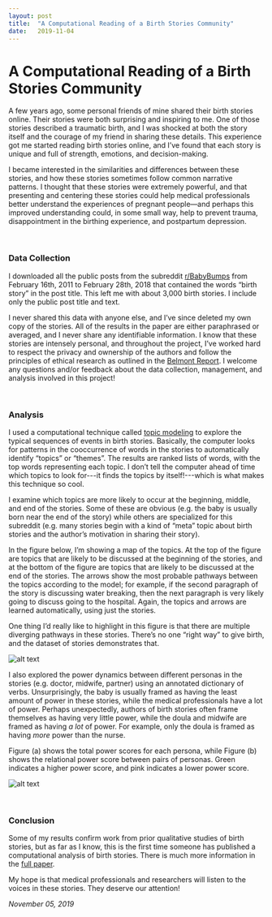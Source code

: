 ```yaml
---
layout: post
title:  "A Computational Reading of a Birth Stories Community"
date:   2019-11-04
---
```


# A Computational Reading of a Birth Stories Community

A few years ago, some personal friends of mine shared their birth stories online. Their stories were both surprising and inspiring to me. One of those stories described a traumatic birth, and I was shocked at both the story itself and the courage of my friend in sharing these details. This experience got me started reading birth stories online, and I’ve found that each story is unique and full of strength, emotions, and decision-making.

I became interested in the similarities and differences between these stories, and how these stories sometimes follow common narrative patterns. I thought that these stories were extremely powerful, and that presenting and centering these stories could help medical professionals better understand the experiences of pregnant people—and perhaps this improved understanding could, in some small way, help to prevent trauma, disappointment in the birthing experience, and postpartum depression.

<br>

### Data Collection

I downloaded all the public posts from the subreddit [r/BabyBumps](https://www.reddit.com/r/BabyBumps/) from February 16th, 2011 to February 28th, 2018 that contained the words “birth story” in the post title. This left me with about 3,000 birth stories. I include only the public post title and text.

I never shared this data with anyone else, and I’ve since deleted my own copy of the stories. All of the results in the paper are either paraphrased or averaged, and I never share any identifiable information. I know that these stories are intensely personal, and throughout the project, I’ve worked hard to respect the privacy and ownership of the authors and follow the principles of ethical research as outlined in the [Belmont Report](https://www.hhs.gov/ohrp/regulations-and-policy/belmont-report/index.html). I welcome any questions and/or feedback about the data collection, management, and analysis involved in this project!

<br>

### Analysis

I used a computational technique called [topic modeling](https://en.wikipedia.org/wiki/Topic_model) to explore the typical sequences of events in birth stories. Basically, the computer looks for patterns in the cooccurrence of words in the stories to automatically identify “topics” or “themes”. The results are ranked lists of words, with the top words representing each topic. I don’t tell the computer ahead of time which topics to look for---it finds the topics by itself!---which is what makes this technique so cool.

I examine which topics are more likely to occur at the beginning, middle, and end of the stories. Some of these are obvious (e.g. the baby is usually born near the end of the story) while others are specialized for this subreddit (e.g. many stories begin with a kind of “meta” topic about birth stories and the author’s motivation in sharing their story).

In the figure below, I’m showing a map of the topics. At the top of the figure are topics that are likely to be discussed at the beginning of the stories, and at the bottom of the figure are topics that are likely to be discussed at the end of the stories. The arrows show the most probable pathways between the topics according to the model; for example, if the second paragraph of the story is discussing water breaking, then the next paragraph is very likely going to discuss going to the hospital. Again, the topics and arrows are learned automatically, using just the stories.

One thing I’d really like to highlight in this figure is that there are multiple diverging pathways in these stories. There’s no one “right way” to give birth, and the dataset of stories demonstrates that. 

![alt text](https://maria-antoniak.github.io/resources/images/story_chart.png "Flow-chart of topics over narrative time")

I also explored the power dynamics between different personas in the stories (e.g. doctor, midwife, partner) using an annotated dictionary of verbs. Unsurprisingly, the baby is usually framed as having the least amount of power in these stories, while the medical professionals have a lot of power. Perhaps unexpectedly, authors of birth stories often frame themselves as having very little power, while the doula and midwife are framed as having *a lot* of power. For example, only the doula is framed as having *more* power than the nurse. 

Figure (a) shows the total power scores for each persona, while Figure (b) shows the relational power score between pairs of personas. Green indicates a higher power score, and pink indicates a lower power score. 

![alt text](https://maria-antoniak.github.io/resources/images/power_charts.png "Power barplot and heatmap")

<br>

### Conclusion

Some of my results confirm work from prior qualitative studies of birth stories, but as far as I know, this is the first time someone has published a computational analysis of birth stories. There is much more information in the [full paper](https://maria-antoniak.github.io/resources/2019_cscw_birth_stories.pdf). 

My hope is that medical professionals and researchers will listen to the voices in these stories. They deserve our attention!

_November 05, 2019_

<br><br><br>